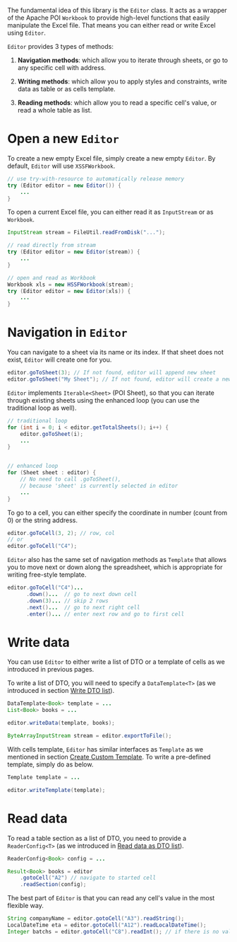 The fundamental idea of this library is the `Editor` class. It acts as a wrapper of the Apache POI `Workbook` to provide high-level functions that easily manipulate the Excel file. That means you can either read or write Excel using `Editor`.

`Editor` provides 3 types of methods:

1. **Navigation methods**: which allow you to iterate through sheets, or go to any specific cell with address.

2. **Writing methods**: which allow you to apply styles and constraints, write data as table or as cells template.

3. **Reading methods**: which allow you to read a specific cell's value, or read a whole table as list.

# Open a new `Editor`

To create a new empty Excel file, simply create a new empty `Editor`. By default, `Editor` will use `XSSFWorkbook`.

```java
// use try-with-resource to automatically release memory
try (Editor editor = new Editor()) {
    ...
}
```

To open a current Excel file, you can either read it as `InputStream` or as `Workbook`.

```java
InputStream stream = FileUtil.readFromDisk("...");

// read directly from stream
try (Editor editor = new Editor(stream)) {
    ...
}

// open and read as Workbook
Workbook xls = new HSSFWorkbook(stream);
try (Editor editor = new Editor(xls)) {
    ...
}
```

# Navigation in `Editor`

You can navigate to a sheet via its name or its index. If that sheet does not exist, `Editor` will create one for you.

```java
editor.goToSheet(3); // If not found, editor will append new sheet
editor.goToSheet("My Sheet"); // If not found, editor will create a new one with provided name
```

`Editor` implements `Iterable<Sheet>` (POI Sheet), so that you can iterate through existing sheets using the enhanced loop (you can use the traditional loop as well).

```java
// traditional loop
for (int i = 0; i < editor.getTotalSheets(); i++) {
    editor.goToSheet(i);
    ...
}


// enhanced loop
for (Sheet sheet : editor) {
    // No need to call .goToSheet(),
    // because 'sheet' is currently selected in editor 
    ...
}
```

To go to a cell, you can either specify the coordinate in number (count from 0) or the string address.

```java
editor.goToCell(3, 2); // row, col
// or
editor.goToCell("C4");
```

`Editor` also has the same set of navigation methods as `Template` that allows you to move next or down along the spreadsheet, which is appropriate for writing free-style template.

```java
editor.goToCell("C4")...
      .down()...  // go to next down cell
      .down(3)... // skip 2 rows
      .next()...  // go to next right cell
      .enter()... // enter next row and go to first cell
```

# Write data

You can use `Editor` to either write a list of DTO or a template of cells as we introduced in previous pages.

To write a list of DTO, you will need to specify a `DataTemplate<T>` (as we introduced in section [Write DTO list](https://github.com/nambach/ExcelUtil/wiki/Write-DTO-List)).

```java
DataTemplate<Book> template = ...
List<Book> books = ...

editor.writeData(template, books);

ByteArrayInputStream stream = editor.exportToFile();
```

With cells template, `Editor` has similar interfaces as `Template` as we mentioned in section [Create Custom Template](https://github.com/nambach/ExcelUtil/wiki/Custom-Template). To write a pre-defined template, simply do as below.

```java
Template template = ...

editor.writeTemplate(template);
```

# Read data

To read a table section as a list of DTO, you need to provide a `ReaderConfig<T>` (as we introduced in [Read data as DTO list](https://github.com/nambach/ExcelUtil/wiki/Read-list-of-DTO)).

```java
ReaderConfig<Book> config = ...

Result<Book> books = editor
    .gotoCell("A2") // navigate to started cell
    .readSection(config);
```

The best part of `Editor` is that you can read any cell's value in the most flexible way.

```java
String companyName = editor.gotoCell("A3").readString();
LocalDateTime eta = editor.gotoCell("A12").readLocalDateTime();
Integer batchs = editor.gotoCell("C8").readInt(); // if there is no value, null will be returned
```